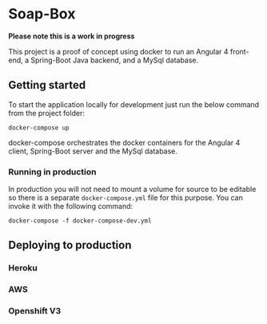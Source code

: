 # Soap-Box
**Please note this is a work in progress**

This project is a proof of concept using docker to run an Angular 4 front-end, a Spring-Boot Java backend, and a MySql database.

## Getting started
To start the application locally for development just run the below command from the project folder:

`docker-compose up`

docker-compose orchestrates the docker containers for the Angular 4 client, Spring-Boot server and the MySql database.

### Running in production
In production you will not need to mount a volume for source to be editable so there is a separate `docker-compose.yml` file for this purpose.  You can invoke it with the following command:

`docker-compose -f docker-compose-dev.yml`

## Deploying to production

### Heroku

### AWS

### Openshift V3